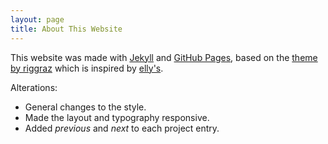 ```yaml
---
layout: page
title: About This Website
---
```


This website was made with [Jekyll](https://jekyllrb.com/docs/) and [GitHub Pages](https://pages.github.com/), based on the [theme by riggraz](https://riggraz.dev/no-style-please/) which is inspired by [elly's](http://tilde.town/~elly/).

Alterations:

- General changes to the style.
- Made the layout and typography responsive.
- Added *previous* and *next* to each project entry.
